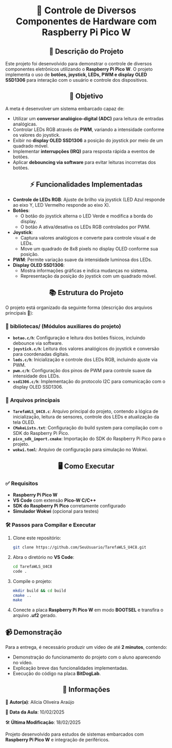<h1 align="center">🔧 Controle de Diversos Componentes de Hardware com Raspberry Pi Pico W</h1>

<h2 align="center">📝 Descrição do Projeto</h2>

Este projeto foi desenvolvido para demonstrar o controle de diversos componentes eletrônicos utilizando o **Raspberry Pi Pico W**. O projeto implementa o uso de **botões, joystick, LEDs, PWM e display OLED SSD1306** para interação com o usuário e controle dos dispositivos.

<h2 align="center">🎯 Objetivo</h2>

A meta é desenvolver um sistema embarcado capaz de:
- Utilizar um **conversor analógico-digital (ADC)** para leitura de entradas analógicas.
- Controlar LEDs RGB através de **PWM**, variando a intensidade conforme os valores do joystick.
- Exibir no **display OLED SSD1306** a posição do joystick por meio de um quadrado móvel.
- Implementar **interrupções (IRQ)** para resposta rápida a eventos de botões.
- Aplicar **debouncing via software** para evitar leituras incorretas dos botões.

<h2 align="center">⚡ Funcionalidades Implementadas</h2>

- **Controle de LEDs RGB**: Ajuste de brilho via joystick (LED Azul responde ao eixo Y, LED Vermelho responde ao eixo X).
- **Botões**:
  - O botão do joystick alterna o LED Verde e modifica a borda do display.
  - O botão A ativa/desativa os LEDs RGB controlados por PWM.
- **Joystick**:
  - Captura valores analógicos e converte para controle visual e de LEDs.
  - Move um quadrado de 8x8 pixels no display OLED conforme sua posição.
- **PWM**: Permite variação suave da intensidade luminosa dos LEDs.
- **Display OLED SSD1306**:
  - Mostra informações gráficas e indica mudanças no sistema.
  - Representação da posição do joystick com um quadrado móvel.

<h2 align="center">📚 Estrutura do Projeto</h2>

O projeto está organizado da seguinte forma (descrição dos arquivos principais 👒):

### 📂 **bibliotecas/** (Módulos auxiliares do projeto)
- **`botao.c/h`**: Configuração e leitura dos botões físicos, incluindo debounce via software.
- **`joystick.c/h`**: Leitura dos valores analógicos do joystick e conversão para coordenadas digitais.
- **`leds.c/h`**: Inicialização e controle dos LEDs RGB, incluindo ajuste via PWM.
- **`pwm.c/h`**: Configuração dos pinos de PWM para controle suave da intensidade dos LEDs.
- **`ssd1306.c/h`**: Implementação do protocolo I2C para comunicação com o display OLED SSD1306.

### 📂 **Arquivos principais**
- **`TarefaWLS_U4C8.c`**: Arquivo principal do projeto, contendo a lógica de inicialização, leitura de sensores, controle dos LEDs e atualização da tela OLED.
- **`CMakeLists.txt`**: Configuração do build system para compilação com o SDK do Raspberry Pi Pico.
- **`pico_sdk_import.cmake`**: Importação do SDK do Raspberry Pi Pico para o projeto.
- **`wokwi.toml`**: Arquivo de configuração para simulação no Wokwi.

<h2 align="center">🖥️ Como Executar</h2>

### ✅ Requisitos

- **Raspberry Pi Pico W**
- **VS Code** com extensão **Pico-W C/C++**
- **SDK do Raspberry Pi Pico** corretamente configurado
- **Simulador Wokwi** (opcional para testes)

### 🛠️ Passos para Compilar e Executar

1. Clone este repositório:

   ```bash
   git clone https://github.com/SeuUsuario/TarefaWLS_U4C8.git
   ```

2. Abra o diretório no **VS Code**:

   ```bash
   cd TarefaWLS_U4C8
   code .
   ```

3. Compile o projeto:

   ```bash
   mkdir build && cd build
   cmake ..
   make
   ```

4. Conecte a placa **Raspberry Pi Pico W** em modo **BOOTSEL** e transfira o arquivo **.uf2** gerado.

## 📹 Demonstração

Para a entrega, é necessário produzir um vídeo de até **2 minutos**, contendo:
- Demonstração do funcionamento do projeto com o aluno aparecendo no vídeo.
- Explicação breve das funcionalidades implementadas.
- Execução do código na placa **BitDogLab**.

<h2 align="center">📅 Informações</h2>

📌 **Autor(a)**: Alícia Oliveira Araújo

📅 **Data da Aula**: 10/02/2025

🛠️ **Última Modificação**: 18/02/2025  

Projeto desenvolvido para estudos de sistemas embarcados com **Raspberry Pi Pico W** e integração de periféricos.

